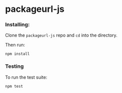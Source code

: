 # packageurl-js

### Installing:
Clone the `packageurl-js` repo and `cd` into the directory. 

Then run: 
```
npm install
```

### Testing
To run the test suite: 
```
npm test
```
